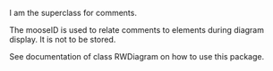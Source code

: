 I am the superclass for comments.

The mooseID is used to relate comments to elements during diagram display. It is not to be stored.

See documentation of class RWDiagram on how to use this package.